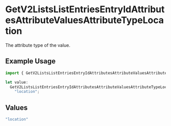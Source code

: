 # GetV2ListsListEntriesEntryIdAttributesAttributeValuesAttributeTypeLocation

The attribute type of the value.

## Example Usage

```typescript
import { GetV2ListsListEntriesEntryIdAttributesAttributeValuesAttributeTypeLocation } from "attio-js/models/operations/getv2listslistentriesentryidattributesattributevalues.js";

let value:
  GetV2ListsListEntriesEntryIdAttributesAttributeValuesAttributeTypeLocation =
    "location";
```

## Values

```typescript
"location"
```